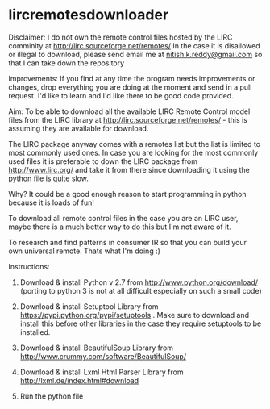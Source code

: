 lircremotesdownloader
=====================

Disclaimer:
I do not own the remote control files hosted by the LIRC comminity at http://lirc.sourceforge.net/remotes/
In the case it is disallowed or illegal to download, please send email me at nitish.k.reddy@gmail.com so that I can take down the repository

Improvements:
If you find at any time the program needs improvements or changes, drop everything you are doing at the moment and send in a pull request. I'd like to learn and I'd like there to be good code provided.

Aim:
To be able to download all the available LIRC Remote Control model files from the LIRC library at http://lirc.sourceforge.net/remotes/ - this is assuming they are available for download.

The LIRC package anyway comes with a remotes list but the list is limited to most commonly used ones. In case you are looking for the most commonly used files it is preferable to down the LIRC package from http://www.lirc.org/ and take it from there since downloading it using the python file is quite slow.

Why?
It could be a good enough reason to start programming in python because it is loads of fun!

To download all remote control files in the case you are an LIRC user, maybe there is a much better way to do this but I'm not aware of it.

To research and find patterns in consumer IR so that you can build your own universal remote. Thats what I'm doing :)


Instructions:
1) Download & install Python v 2.7 from http://www.python.org/download/ (porting to python 3 is not at all difficult especially on such a small code)

2) Download & install Setuptool Library from https://pypi.python.org/pypi/setuptools . Make sure to download and install this before other libraries in the case they require setuptools to be installed.

3) Download & install BeautifulSoup Library from http://www.crummy.com/software/BeautifulSoup/

4) Download & install Lxml Html Parser Library from http://lxml.de/index.html#download

5) Run the python file
